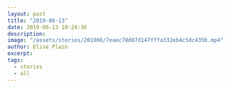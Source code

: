 ```yaml
---
layout: post
title: "2019-06-13"
date: 2019-06-13 10:24:36
description: 
image: "/assets/stories/201906/7eaec70d87d147fffa332eb4c5dc435b.mp4"
author: Elise Plain
excerpt: 
tags: 
  - stories
  - all
---
```



<p></p>

